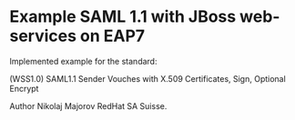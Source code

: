 # Example SAML 1.1 with JBoss web-services on EAP7 

Implemented example for the standard:

(WSS1.0) SAML1.1 Sender Vouches with X.509 Certificates, Sign, Optional Encrypt

Author Nikolaj Majorov RedHat SA Suisse.
